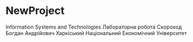 # NewProject
Information Systems and Technologies
Лабораторна робота
Скороход Богдан Андрійович
Харкіський Національний Економічний Університет
